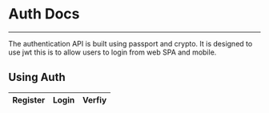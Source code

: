 # Auth Docs

---

The authentication API is built using passport and crypto. It is designed to use jwt
this is to allow users to login from  web SPA and mobile.

Using Auth
---
| Register |Login |Verfiy |
| -------  | ---- | ----- |
